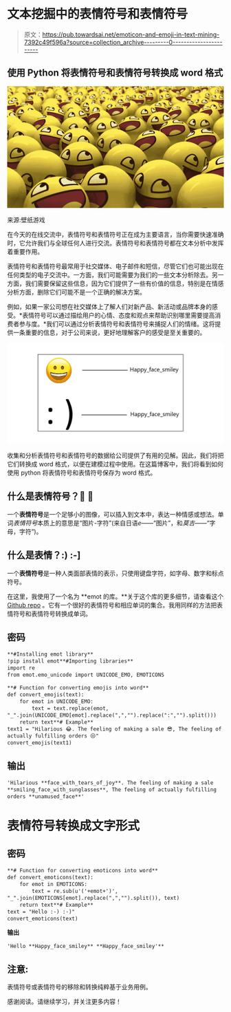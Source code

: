 # 文本挖掘中的表情符号和表情符号

> 原文：<https://pub.towardsai.net/emoticon-and-emoji-in-text-mining-7392c49f596a?source=collection_archive---------0----------------------->

## 使用 Python 将表情符号和表情符号转换成 word 格式

![](img/3eac1369f12570ce5983faa77891e272.png)

来源:壁纸游戏

在今天的在线交流中，表情符号和表情符号正在成为主要语言，当你需要快速准确时，它允许我们与全球任何人进行交流。表情符号和表情符号都在文本分析中发挥着重要作用。

表情符号和表情符号最常用于社交媒体、电子邮件和短信，尽管它们也可能出现在任何类型的电子交流中。一方面，我们可能需要为我们的一些文本分析除去。另一方面，我们需要保留这些信息，因为它们提供了一些有价值的信息，特别是在情感分析方面，删除它们可能不是一个正确的解决方案。

例如，如果一家公司想在社交媒体上了解人们对新产品、新活动或品牌本身的感受。*表情符号可以通过描绘用户的心情、态度和观点来帮助识别哪里需要提高消费者参与度。*我们可以通过分析表情符号和表情符号来捕捉人们的情绪。这将提供一条重要的信息，对于公司来说，更好地理解客户的感受是至关重要的。

![](img/270ea94f590c39a1188d7b1e5535bcda.png)

收集和分析表情符号和表情符号的数据给公司提供了有用的见解。因此，我们将把它们转换成 word 格式，以便在建模过程中使用。在这篇博客中，我们将看到如何使用 python 将表情符号和表情符号保存为 word 格式。

## 什么是表情符号？🙂 🙁

一个**表情符号**是一个足够小的图像，可以插入到文本中，表达一种情感或想法。单词*表情符号*本质上的意思是“图片-字符”(来自日语*e*——“图片”，和*莫吉*——“字母，字符”)。

## 什么是表情？:) :-]

一个**表情符号**是一种人类面部表情的表示，只使用键盘字符，如字母、数字和标点符号。

在这里，我使用了一个名为 **emot 的库。**关于这个库的更多细节，请查看这个 [Github repo](https://github.com/NeelShah18/emot) 。它有一个很好的表情符号和相应单词的集合。我用同样的方法把表情符号和表情符号转换成单词。

## 密码

```
**#Installing emot library**
!pip install emot**#Importing libraries**
import re
from emot.emo_unicode import UNICODE_EMO, EMOTICONS
```

```
**# Function for converting emojis into word**
def convert_emojis(text):
    for emot in UNICODE_EMO:
        text = text.replace(emot, "_".join(UNICODE_EMO[emot].replace(",","").replace(":","").split()))
    return text**# Example**
text1 = "Hilarious 😂. The feeling of making a sale 😎, The feeling of actually fulfilling orders 😒"
convert_emojis(text1)
```

## 输出

```
'Hilarious **face_with_tears_of_joy**. The feeling of making a sale **smiling_face_with_sunglasses**, The feeling of actually fulfilling orders **unamused_face**'
```

# 表情符号转换成文字形式

## 密码

```
**# Function for converting emoticons into word**
def convert_emoticons(text):
    for emot in EMOTICONS:
        text = re.sub(u'('+emot+')', "_".join(EMOTICONS[emot].replace(",","").split()), text)
    return text**# Example**
text = "Hello :-) :-)"
convert_emoticons(text)
```

**输出**

```
'Hello **Happy_face_smiley** **Happy_face_smiley'**
```

## 注意:

表情符号或表情符号的移除和转换纯粹基于业务用例。

感谢阅读。请继续学习，并关注更多内容！